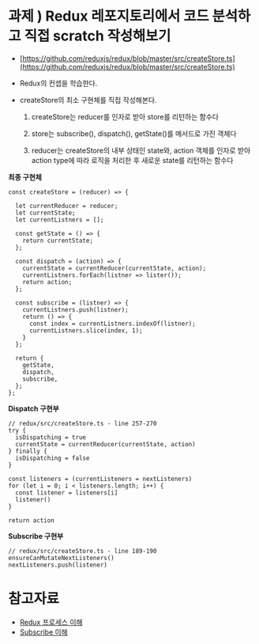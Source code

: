 # 과제 ) Redux 레포지토리에서 코드 분석하고 직접 scratch 작성해보기
- [https://github.com/reduxjs/redux/blob/master/src/createStore.ts](https://github.com/reduxjs/redux/blob/master/src/createStore.ts)

- Redux의 컨셉을 학습한다.

- createStore의 최소 구현체를 직접 작성해본다.

  1. createStore는 reducer를 인자로 받아 store를 리턴하는 함수다

  2. store는 subscribe(), dispatch(), getState()를 메서드로 가진 객체다

  3. reducer는 createStore의 내부 상태인 state와, action 객체를 인자로 받아 action type에 따라 로직을 처리한 후 새로운 state를 리턴하는 함수다

**최종 구현체**
```
const createStore = (reducer) => {

  let currentReducer = reducer;
  let currentState;
  let currentListners = [];

  const getState = () => {
    return currentState;
  };

  const dispatch = (action) => {
    currentState = currentReducer(currentState, action);
    currentListners.forEach(listner => lister());
    return action;
  };

  const subscribe = (listner) => {
    currentListners.push(listner);
    return () => {
      const index = currentListners.indexOf(listner);
      currentListners.slice(index, 1);
    }
  };

  return {
    getState,
    dispatch,
    subscribe,
  };
};
```
**Dispatch 구현부**
```
// redux/src/createStore.ts - line 257-270
try {
  isDispatching = true
  currentState = currentReducer(currentState, action)
} finally {
  isDispatching = false
}

const listeners = (currentListeners = nextListeners)
for (let i = 0; i < listeners.length; i++) {
  const listener = listeners[i]
  listener()
}

return action
```
**Subscribe 구현부**
```
// redux/src/createStore.ts - line 189-190
ensureCanMutateNextListeners()
nextListeners.push(listener)
```

# 참고자료
- [Redux 프로세스 이해](https://ko.redux.js.org/introduction/getting-started)
- [Subscribe 이해](https://velog.io/@gyrbs22/Redux-redux-%EA%B8%B0%EB%B3%B8-action-dispatch-subscribe)
